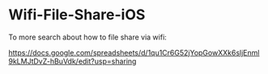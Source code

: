# Wifi-File-Share-iOS
To more search about how to file share via wifi: 

https://docs.google.com/spreadsheets/d/1qu1Cr6G52jYopGowXXk6sljEnml9kLMJtDvZ-hBuVdk/edit?usp=sharing
